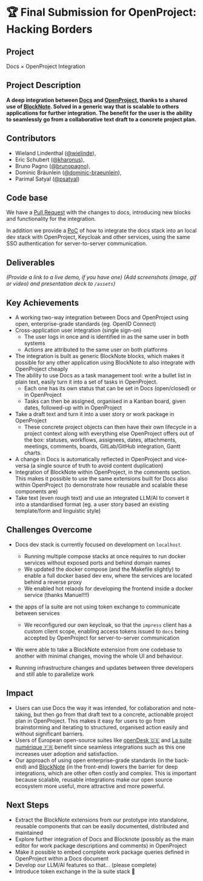 # 🏆 Final Submission for OpenProject: Hacking Borders

## Project
Docs × OpenProject Integration

## Project Description
**A deep integration between [Docs](https://docs.numerique.gouv.fr/) and [OpenProject](https://www.openproject.org/), thanks to a shared use of [BlockNote](https://www.BlockNotejs.org/). Solved in a generic way that is scalable to others applications for further integration. The benefit for the user is the ability to seamlessly go from a collaborative text draft to a concrete project plan.**


## Contributors
- Wieland Lindenthal (<a href="https://github.com/wielinde">@wielinde</a>),
- Eric Schubert (<a href="https://github.com/kharonus">@kharonus</a>),
- Bruno Pagno (<a href="https://github.com/brunopagno">@brunopagno</a>),
- Dominic Bräunlein (<a href="https://github.com/dominic-braeunlein">@dominic-braeunlein</a>),
- Parimal Satyal (<a href="https://github.com/psatyal">@psatyal</a>)

## Code base

We have a [Pull Request](https://github.com/opf/suitenumerique-docs/pull/1) with the changes to docs, introducing new blocks and functionality for the integration.

In addition we provide a [PoC](https://github.com/opf/suitenumerique-docs/pull/4) of how to integrate the docs stack into an local dev stack with OpenProject, Keycloak and other services, using the same SSO authentication for server-to-server communication.

## Deliverables
*(Provide a link to a live demo, if you have one)
(Add screenshots (image, gif or video) and presentation deck to `/assets`)*

## Key Achievements
- A working two-way integration between Docs and OpenProject using open, enterprise-grade standards (eg. OpenID Connect)
- Cross-application user integration (single sign-on)
    - The user logs in once and is identified in as the same user in both systems
    - Actions are attributed to the same user on both platforms
- The integration is built as generic BlockNote blocks, which makes it possible for any other application using BlockNote to also integrate with OpenProject cheaply
- The ability to use Docs as a task management tool: write a bullet list in plain text, easily turn it into a set of tasks in OpenProject.
    - Each one has its own status that can be set in Docs (open/closed) or in OpenProject
	- Tasks can then be assigned, organised in a Kanban board, given dates, followed-up with in OpenProject
- Take a draft text and turn it into a user story or work package in OpenProject
	- These concrete project objects can then have their own lifecycle in a project context along with everything else OpenProject offers out of the box: statuses, workflows, assignees, dates, attachments, meetings, comments, boards, GitLab/GitHub integration, Gantt charts.
- A change in Docs is automatically reflected in OpenProject and vice-versa (a single source of truth to avoid content duplication)
- Integration of BlockNote within OpenProject, in the comments section. This makes it possible to use the same extensions built for Docs also within OpenProject (to demonstrate how reusable and scalable these components are)
- Take text (even rough text) and use an integrated LLM/AI to convert it into a standardised format (eg. a user story based an existing template/form and linguistic style)

## Challenges Overcome

- Docs dev stack is currently focused on development on `localhost`
  - Running multiple compose stacks at once requires to run docker services without exposed ports and behind domain names
  - We updated the docker compose (and the Makefile slightly) to enable a full docker based dev env, where the services are located behind a reverse proxy
  - We enabled hot relaods for developing the frontend inside a docker service (thanks Manuel!!!)

- the apps of la suite are not using token exchange to communicate between services
  - We reconfigured our own keycloak, so that the `impress` client has a custom client scope, enabling access tokens issued to `docs` being accepted by OpenProject for server-to-server communication

- We were able to take a BlockNote extension from one codebase to another with minimal changes, moving the whole UI and behaviour.

- Running infrastructure changes and updates between three developers and still able to parallelize work


## Impact
- Users can use Docs the way it was intended, for collaboration and note-taking, but then go from that draft text to a concrete, actionable project plan in OpenProject. This makes it easy for users to go from brainstorming and iterating to structured, organised action easily and without significant barriers.
- Users of European open-source suites like [openDesk 🇩🇪](https://www.opendesk.eu/) and [La suite numérique 🇫🇷](https://lasuite.numerique.gouv.fr/) benefit since seamless integrations such as this one increases user adoption and satisfaction.
- Our approach of using open enterprise-grade standards (in the back-end) and [BlockNote](https://www.BlockNotejs.org/) (in the front-end) lowers the barrier for deep integrations, which are other often costly and complex. This is important because scalable, reusable integrations make our open source ecosystem more useful, more attractive and more powerful.

## Next Steps

- Extract the BlockNote extensions from our prototype into standalone, reusable components that can be easily documented, distributed and maintained
- Explore further integration of Docs and Blocknote (possibly as the main editor for work package descriptions and comments) in OpenProject
- Make it possible to embed complete work package queries defined in OpenProject within a Docs document
- Develop our LLM/AI features so that... (please complete)
- Introduce token exchange in the la suite stack 🚀
